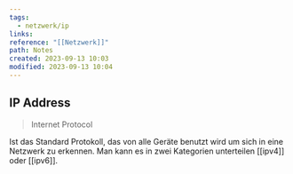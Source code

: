 ```yaml
---
tags:
  - netzwerk/ip
links: 
reference: "[[Netzwerk]]"
path: Notes
created: 2023-09-13 10:03
modified: 2023-09-13 10:04
---
```

## IP Address
>Internet Protocol

Ist das Standard Protokoll, das von alle Geräte benutzt wird um sich in eine Netzwerk zu erkennen. Man kann es in zwei Kategorien unterteilen [[ipv4]] oder [[ipv6]].

